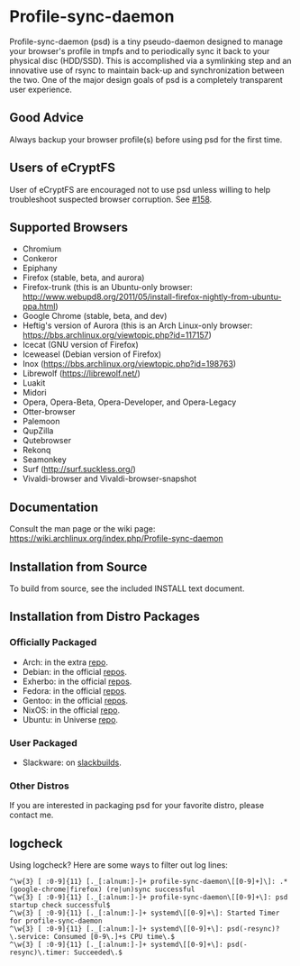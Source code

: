 # Profile-sync-daemon
Profile-sync-daemon (psd) is a tiny pseudo-daemon designed to manage your browser's profile in tmpfs and to periodically sync it back to your physical disc (HDD/SSD). This is accomplished via a symlinking step and an innovative use of rsync to maintain back-up and synchronization between the two. One of the major design goals of psd is a completely transparent user experience.

## Good Advice
Always backup your browser profile(s) before using psd for the first time.

## Users of eCryptFS
User of eCryptFS are encouraged not to use psd unless willing to help troubleshoot suspected browser corruption. See [#158](https://github.com/graysky2/profile-sync-daemon/issues/158).

## Supported Browsers
* Chromium
* Conkeror
* Epiphany
* Firefox (stable, beta, and aurora)
* Firefox-trunk (this is an Ubuntu-only browser: http://www.webupd8.org/2011/05/install-firefox-nightly-from-ubuntu-ppa.html)
* Google Chrome (stable, beta, and dev)
* Heftig's version of Aurora (this is an Arch Linux-only browser: https://bbs.archlinux.org/viewtopic.php?id=117157)
* Icecat (GNU version of Firefox)
* Iceweasel (Debian version of Firefox)
* Inox (https://bbs.archlinux.org/viewtopic.php?id=198763)
* Librewolf (https://librewolf.net/)
* Luakit
* Midori
* Opera, Opera-Beta, Opera-Developer, and Opera-Legacy
* Otter-browser
* Palemoon
* QupZilla
* Qutebrowser
* Rekonq
* Seamonkey
* Surf (http://surf.suckless.org/)
* Vivaldi-browser and Vivaldi-browser-snapshot

## Documentation
Consult the man page or the wiki page: https://wiki.archlinux.org/index.php/Profile-sync-daemon

## Installation from Source
To build from source, see the included INSTALL text document.

## Installation from Distro Packages
### Officially Packaged
* Arch: in the extra [repo](https://archlinux.org/packages/extra/any/profile-sync-daemon/).
* Debian: in the official [repos](https://packages.debian.org/unstable/profile-sync-daemon).
* Exherbo: in the official [repos](http://git.exherbo.org/summer/packages/net-www/profile-sync-daemon).
* Fedora: in the official [repos](https://src.fedoraproject.org/rpms/profile-sync-daemon).
* Gentoo: in the official [repos](http://packages.gentoo.org/package/www-misc/profile-sync-daemon).
* NixOS: in the official [repo](https://search.nixos.org/packages?channel=22.11&from=0&size=50&sort=relevance&type=packages&query=profile-sync).
* Ubuntu: in Universe [repo](https://packages.ubuntu.com/search?keywords=profile-sync-daemon).

### User Packaged
* Slackware: on [slackbuilds](http://slackbuilds.org/apps/profile-sync-daemon/).

### Other Distros
If you are interested in packaging psd for your favorite distro, please contact me.

## logcheck
Using logcheck? Here are some ways to filter out log lines:
```regexp
^\w{3} [ :0-9]{11} [._[:alnum:]-]+ profile-sync-daemon\[[0-9]+]\]: .*(google-chrome|firefox) (re|un)sync successful
^\w{3} [ :0-9]{11} [._[:alnum:]-]+ profile-sync-daemon\[[0-9]+\]: psd startup check successful$
^\w{3} [ :0-9]{11} [._[:alnum:]-]+ systemd\[[0-9]+\]: Started Timer for profile-sync-daemon
^\w{3} [ :0-9]{11} [._[:alnum:]-]+ systemd\[[0-9]+\]: psd(-resync)?\.service: Consumed [0-9\.]+s CPU time\.$
^\w{3} [ :0-9]{11} [._[:alnum:]-]+ systemd\[[0-9]+\]: psd(-resync)\.timer: Succeeded\.$
```
